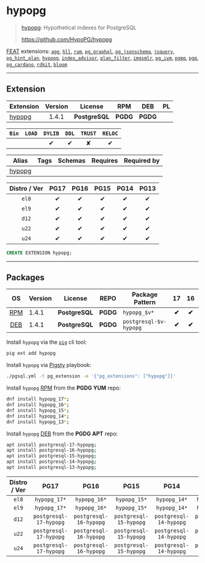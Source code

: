 # hypopg


> [hypopg](https://github.com/HypoPG/hypopg): Hypothetical indexes for PostgreSQL
>
> https://github.com/HypoPG/hypopg





[FEAT](/feat) extensions: [`age`](/age), [`hll`](/hll), [`rum`](/rum), [`pg_graphql`](/pg_graphql), [`pg_jsonschema`](/pg_jsonschema), [`jsquery`](/jsquery), [`pg_hint_plan`](/pg_hint_plan), [`hypopg`](/hypopg), [`index_advisor`](/index_advisor), [`plan_filter`](/plan_filter), [`imgsmlr`](/imgsmlr), [`pg_ivm`](/pg_ivm), [`pgmq`](/pgmq), [`pgq`](/pgq), [`pg_cardano`](/pg_cardano), [`rdkit`](/rdkit), [`bloom`](/bloom)


-------
## Extension


| Extension | Version | License | RPM | DEB | PL |
|-----------|:-------:|:-------:|:---:|:---:|:--:|
| [hypopg](https://github.com/HypoPG/hypopg) | 1.4.1 | **<span class="tcblue">PostgreSQL</span>** | **<span class="tccyan">PGDG</span>** | **<span class="tccyan">PGDG</span>** |  |



| `Bin` | `LOAD` | `DYLIB` | `DDL` | `TRUST` | `RELOC` |
|:-----:|:------:|:-------:|:-----:|:-------:|:-------:|
|  |  | <span class="tcblue">✔</span> | <span class="tcblue">✔</span> | <span class="tcwarn">✘</span> | <span class="tcblue">✔</span> |



| Alias | Tags | Schemas | Requires | Required by |
|-------|------|---------|----------|-------------|
| [hypopg](/hypopg) |  |  |  |  |



| Distro / Ver | PG17 | PG16 | PG15 | PG14 | PG13 |
|:------------:|:----:|:----:|:----:|:----:|:----:|
| `el8` | <span class="tcblue">✔</span> | <span class="tcblue">✔</span> | <span class="tcblue">✔</span> | <span class="tcblue">✔</span> | <span class="tcblue">✔</span> |
| `el9` | <span class="tcblue">✔</span> | <span class="tcblue">✔</span> | <span class="tcblue">✔</span> | <span class="tcblue">✔</span> | <span class="tcblue">✔</span> |
| `d12` | <span class="tcblue">✔</span> | <span class="tcblue">✔</span> | <span class="tcblue">✔</span> | <span class="tcblue">✔</span> | <span class="tcblue">✔</span> |
| `u22` | <span class="tcblue">✔</span> | <span class="tcblue">✔</span> | <span class="tcblue">✔</span> | <span class="tcblue">✔</span> | <span class="tcblue">✔</span> |
| `u24` | <span class="tcblue">✔</span> | <span class="tcblue">✔</span> | <span class="tcblue">✔</span> | <span class="tcblue">✔</span> | <span class="tcblue">✔</span> |





```sql
CREATE EXTENSION hypopg;
```

-----------


## Packages


| OS | Version | License | REPO | Package Pattern | 17 | 16 | 15 | 14 | 13 | Dependency |
|:--:|---------|:-------:|:----:|-----------------|:--:|:--:|:--:|:--:|:--:|------------|
| [RPM](/rpm) | 1.4.1 | **<span class="tcblue">PostgreSQL</span>** | **<span class="tccyan">PGDG</span>** | `hypopg_$v*` | **<span class="tccyan">✔</span>** | **<span class="tccyan">✔</span>** | **<span class="tccyan">✔</span>** | **<span class="tccyan">✔</span>** | **<span class="tccyan">✔</span>** |  |
| [DEB](/deb) | 1.4.1 | **<span class="tcblue">PostgreSQL</span>** | **<span class="tccyan">PGDG</span>** | `postgresql-$v-hypopg` | **<span class="tccyan">✔</span>** | **<span class="tccyan">✔</span>** | **<span class="tccyan">✔</span>** | **<span class="tccyan">✔</span>** | **<span class="tccyan">✔</span>** |  |



Install `hypopg` via the [`pig`](https://github.com/pgsty/pig) cli tool:

```bash
pig ext add hypopg
```


Install `hypopg` via [Pigsty](https://pigsty.io/docs/pgext/usage/install/) playbook:

```bash
./pgsql.yml -t pg_extension -e '{"pg_extensions": ["hypopg"]}'
```


Install `hypopg` [RPM](/rpm) from the **<span class="tccyan">PGDG</span>** **YUM** repo:

```bash
dnf install hypopg_17*;
dnf install hypopg_16*;
dnf install hypopg_15*;
dnf install hypopg_14*;
dnf install hypopg_13*;
```


Install `hypopg` [DEB](/deb) from the **<span class="tccyan">PGDG</span>** **APT** repo:

```bash
apt install postgresql-17-hypopg;
apt install postgresql-16-hypopg;
apt install postgresql-15-hypopg;
apt install postgresql-14-hypopg;
apt install postgresql-13-hypopg;
```




| Distro / Ver | PG17 | PG16 | PG15 | PG14 | PG13 |
|:------------:|:----:|:----:|:----:|:----:|:----:|
| `el8` | `hypopg_17*` | `hypopg_16*` | `hypopg_15*` | `hypopg_14*` | `hypopg_13*` |
| `el9` | `hypopg_17*` | `hypopg_16*` | `hypopg_15*` | `hypopg_14*` | `hypopg_13*` |
| `d12` | `postgresql-17-hypopg` | `postgresql-16-hypopg` | `postgresql-15-hypopg` | `postgresql-14-hypopg` | `postgresql-13-hypopg` |
| `u22` | `postgresql-17-hypopg` | `postgresql-16-hypopg` | `postgresql-15-hypopg` | `postgresql-14-hypopg` | `postgresql-13-hypopg` |
| `u24` | `postgresql-17-hypopg` | `postgresql-16-hypopg` | `postgresql-15-hypopg` | `postgresql-14-hypopg` | `postgresql-13-hypopg` |





